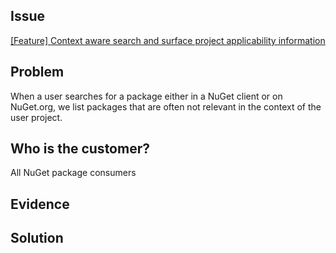 ## Issue
[[Feature] Context aware search and surface project applicability information](https://github.com/NuGet/Home/issues/5725)

## Problem
When a user searches for a package either in a NuGet client or on NuGet.org, we list packages that are often not relevant in the context of the user project. 

## Who is the customer?
All NuGet package consumers

## Evidence


## Solution
